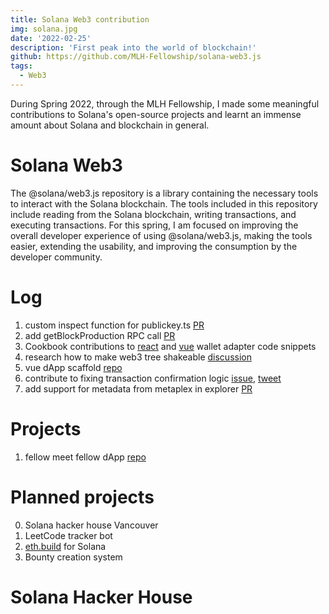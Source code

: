 ```yaml
---
title: Solana Web3 contribution
img: solana.jpg
date: '2022-02-25'
description: 'First peak into the world of blockchain!'
github: https://github.com/MLH-Fellowship/solana-web3.js
tags:
  - Web3
---
```



During Spring 2022, through the MLH Fellowship, I made some meaningful contributions to Solana's open-source projects and learnt an immense amount about Solana and blockchain in general. 

# Solana Web3
The @solana/web3.js repository is a library containing the necessary tools to interact with the Solana blockchain. The tools included in this repository include reading from the Solana blockchain, writing transactions, and executing transactions. For this spring, I am focused on improving the overall developer experience of using @solana/web3.js, making the tools easier, extending the usability, and improving the consumption by the developer community.

# Log
1. custom inspect function for publickey.ts [PR](https://github.com/solana-labs/solana/pull/23055)
2. add getBlockProduction RPC call [PR](https://github.com/solana-labs/solana/pull/23300)
3. Cookbook contributions to [react](https://github.com/solana-developers/solana-cookbook/pull/287) and [vue](https://github.com/solana-developers/solana-cookbook/pull/286) wallet adapter code snippets
4. research how to make web3 tree shakeable [discussion](https://github.com/solana-labs/solana/issues/23332)
5. vue dApp scaffold [repo](https://github.com/solana-developers/dapp-scaffold-vue)
6. contribute to fixing transaction confirmation logic [issue](https://github.com/solana-labs/solana/pull/24211), [tweet](https://twitter.com/steveluscher/status/1525702800792989698)
7. add support for metadata from metaplex in explorer [PR](https://github.com/solana-labs/solana/pull/24496)

# Projects
1. fellow meet fellow dApp [repo](https://github.com/marcnjaramillo/mlh-hackathon-anchor)

# Planned projects
0. Solana hacker house Vancouver
1. LeetCode tracker bot
2. [eth.build](https://eth.build/) for Solana
3. Bounty creation system


# Solana Hacker House

